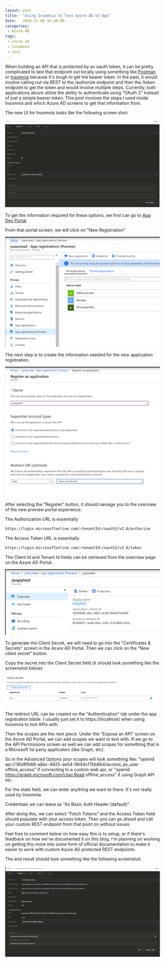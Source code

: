 ```yaml
---
layout: post
title:  "Using Insomnia to Test Azure AD V2 App"
date:   2018-11-06 16:40:00
categories:
 - Azure AD
tags:
 - azure ad
 - insomnia
 - rest
---
```

When building an API that is protected by an oauth token, it can be pretty complicated to test that endpoint out locally using something like [Postman](https://www.getpostman.com/) or [Insomnia](https://insomnia.rest/) because it's tough to get the bearer token. In the past, it would involve calling out via REST to the /authorize endpoint and then the /token endpoint to get the token and would involve multiple steps. Currently, both applications above utilize the ability to authenticate using "OAuth 2" instead of just a simple bearer token. This post involves the steps I used inside Insomnia and which Azure AD screens to get that information from.

The new UI for Insomnia looks like the following screen shot:

![Insomnia](/images/posts/Insomnia-001.png)

To get the information required for these options, we first can go to [App Dev Portal](https://portal.azure.com/#blade/Microsoft_AAD_IAM/ActiveDirectoryMenuBlade/RegisteredAppsPreview).

From that portal screen, we will click on "New Registration"

![Azure AD App Registration](/images/Posts/AzureAdPortal-001.png)

The next step is to create the information needed for the new application registration.

![Azure AD App Registration First Screen](/images/Posts/AzureAdPortal-002.png)

After selecting the "Register" button, it should naviage you to the overview of the new preview portal experience.

The Authorization URL is essentially

``` bash
https://login.microsoftonline.com/<tenantId>/oauth2/v2.0/authorize
```

The Access Token URL is essentially

``` bash
https://login.microsoftonline.com/<tenantId>/oauth2/v2.0/token
```

The Client Id and Tenant Id fields can be retrieved from the overview page on the Azure AD Portal.

![Azure AD Client Id](/images/Posts/AzureAdPortal-003.png)

To generate the Client Secret, we will need to go into the "Certificates & Secrets" screen in the Azure AD Portal. Then we can click on the "New client secret" button.

Copy the secret into the Client Secret field (it should look something like the screenshot below)

![Azure AD Client Secret](/images/Posts/AzureAdPortal-004.png)

The redirect URL can be created on the "Authentication" tab under the app registration blade. I usually just set it to https://localhost/ when using Insomnia to test APIs with.

Then the scopes are the next piece. Under the "Expose an API" screen on the Azure AD Portal, we can add scopes we want to test with. If we go to the API Permissions screen as well we can add scopes for something that is a Microsoft 1st party application (like Graph, etc).

So in the Advanced Options your scopes will look something like: "openid api://36d8fb88-a8ac-4825-ae54-9644cf7bb8b4/access_as_user offline_access" if connecting to a custom web api, or "openid <https://graph.microsoft.com/User.Read> offline_access" if using Graph API etc.

For the state field, we can enter anything we want to there. It's not really used by Insomnia.

Credentials we can leave as "As Basic Auth Header (default)".

After doing this, we can select "Fetch Tokens" and the Access Token field should populate with your access token. Then you can go ahead and call your custom REST endpoint from that point on without issues.

Feel free to comment below on how easy this is to setup, or if there's feedback on how we've documented it on this blog. I'm planning on working on getting this more into some form of official documentation to make it easier to work with custom Azure AD protected REST endpoints.

The end result should look something like the following screenshot.

![End Result](/images/Posts/Insomnia-002.png)
